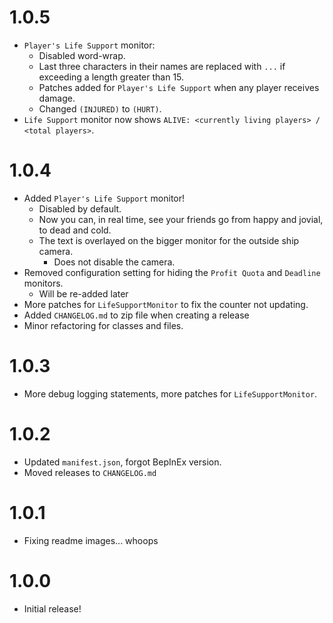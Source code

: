 # 1.0.5

- `Player's Life Support` monitor:
  - Disabled word-wrap.
  - Last three characters in their names are replaced with `...` if exceeding a length greater than 15.
  - Patches added for `Player's Life Support` when any player receives damage.
  - Changed `(INJURED)` to `(HURT)`.
- `Life Support` monitor now shows `ALIVE: <currently living players> / <total players>`.

# 1.0.4

- Added `Player's Life Support` monitor!
    - Disabled by default.
    - Now you can, in real time, see your friends go from happy and jovial, to dead and cold.
    - The text is overlayed on the bigger monitor for the outside ship camera.
        - Does not disable the camera.
- Removed configuration setting for hiding the `Profit Quota` and `Deadline` monitors.
  - Will be re-added later 
- More patches for `LifeSupportMonitor` to fix the counter not updating.
- Added `CHANGELOG.md` to zip file when creating a release
- Minor refactoring for classes and files.

# 1.0.3

- More debug logging statements, more patches for `LifeSupportMonitor`.

# 1.0.2

- Updated `manifest.json`, forgot BepInEx version.
- Moved releases to `CHANGELOG.md`

# 1.0.1

- Fixing readme images... whoops

# 1.0.0

- Initial release!
